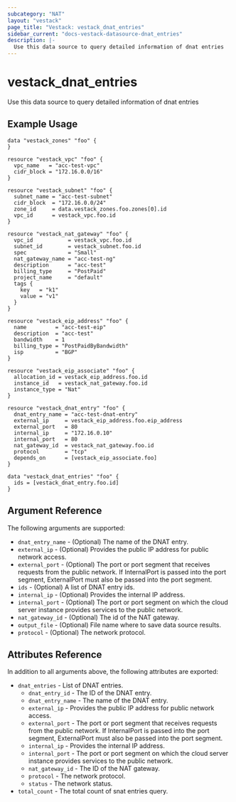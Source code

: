 ```yaml
---
subcategory: "NAT"
layout: "vestack"
page_title: "Vestack: vestack_dnat_entries"
sidebar_current: "docs-vestack-datasource-dnat_entries"
description: |-
  Use this data source to query detailed information of dnat entries
---
```

# vestack_dnat_entries
Use this data source to query detailed information of dnat entries
## Example Usage
```hcl
data "vestack_zones" "foo" {
}

resource "vestack_vpc" "foo" {
  vpc_name   = "acc-test-vpc"
  cidr_block = "172.16.0.0/16"
}

resource "vestack_subnet" "foo" {
  subnet_name = "acc-test-subnet"
  cidr_block  = "172.16.0.0/24"
  zone_id     = data.vestack_zones.foo.zones[0].id
  vpc_id      = vestack_vpc.foo.id
}

resource "vestack_nat_gateway" "foo" {
  vpc_id           = vestack_vpc.foo.id
  subnet_id        = vestack_subnet.foo.id
  spec             = "Small"
  nat_gateway_name = "acc-test-ng"
  description      = "acc-test"
  billing_type     = "PostPaid"
  project_name     = "default"
  tags {
    key   = "k1"
    value = "v1"
  }
}

resource "vestack_eip_address" "foo" {
  name         = "acc-test-eip"
  description  = "acc-test"
  bandwidth    = 1
  billing_type = "PostPaidByBandwidth"
  isp          = "BGP"
}

resource "vestack_eip_associate" "foo" {
  allocation_id = vestack_eip_address.foo.id
  instance_id   = vestack_nat_gateway.foo.id
  instance_type = "Nat"
}

resource "vestack_dnat_entry" "foo" {
  dnat_entry_name = "acc-test-dnat-entry"
  external_ip     = vestack_eip_address.foo.eip_address
  external_port   = 80
  internal_ip     = "172.16.0.10"
  internal_port   = 80
  nat_gateway_id  = vestack_nat_gateway.foo.id
  protocol        = "tcp"
  depends_on      = [vestack_eip_associate.foo]
}

data "vestack_dnat_entries" "foo" {
  ids = [vestack_dnat_entry.foo.id]
}
```
## Argument Reference
The following arguments are supported:
* `dnat_entry_name` - (Optional) The name of the DNAT entry.
* `external_ip` - (Optional) Provides the public IP address for public network access.
* `external_port` - (Optional) The port or port segment that receives requests from the public network. If InternalPort is passed into the port segment, ExternalPort must also be passed into the port segment.
* `ids` - (Optional) A list of DNAT entry ids.
* `internal_ip` - (Optional) Provides the internal IP address.
* `internal_port` - (Optional) The port or port segment on which the cloud server instance provides services to the public network.
* `nat_gateway_id` - (Optional) The id of the NAT gateway.
* `output_file` - (Optional) File name where to save data source results.
* `protocol` - (Optional) The network protocol.

## Attributes Reference
In addition to all arguments above, the following attributes are exported:
* `dnat_entries` - List of DNAT entries.
    * `dnat_entry_id` - The ID of the DNAT entry.
    * `dnat_entry_name` - The name of the DNAT entry.
    * `external_ip` - Provides the public IP address for public network access.
    * `external_port` - The port or port segment that receives requests from the public network. If InternalPort is passed into the port segment, ExternalPort must also be passed into the port segment.
    * `internal_ip` - Provides the internal IP address.
    * `internal_port` - The port or port segment on which the cloud server instance provides services to the public network.
    * `nat_gateway_id` - The ID of the NAT gateway.
    * `protocol` - The network protocol.
    * `status` - The network status.
* `total_count` - The total count of snat entries query.


